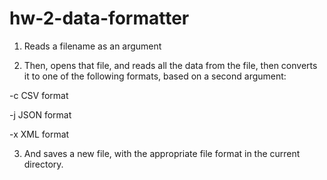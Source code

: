# hw-2-data-formatter

1. Reads a filename as an argument

2. Then, opens that file, and reads all the data from the file, then converts it to one of the following formats, based on a second argument:

-c   CSV format

-j  JSON format

-x  XML format

3. And saves a new file, with the appropriate file format in the current directory.
